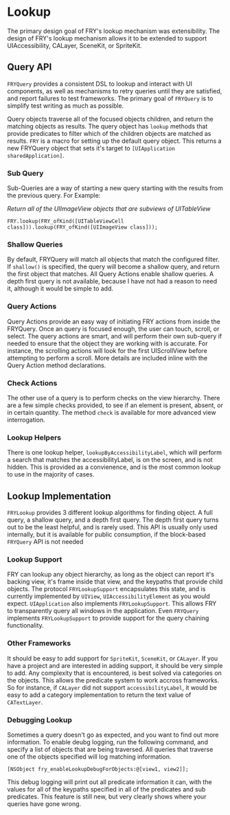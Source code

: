# Lookup
The primary design goal of FRY's lookup mechanism was extensibility. The design of FRY's lookup mechanism allows it to be extended to support UIAccessibility, CALayer, SceneKit, or SpriteKit.

## Query API

`FRYQuery` provides a consistent DSL to lookup and interact with UI components, as well as mechanisms to retry queries until they are satisfied, and report failures to test frameworks. The primary goal of `FRYQuery` is to simplify test writing as much as possible.

Query objects traverse all of the focused objects children, and return the matching objects as results. The query object has `lookup` methods that provide predicates to filter which of the children objects are matched as results. `FRY` is a macro for setting up the default query object. This returns a new FRYQuery object that sets it's target to `[UIApplication sharedApplication]`.

### Sub Query
Sub-Queries are a way of starting a new query starting with the results from the previous query. For Example:

*Return all of the UIImageView objects that are subviews of UITableView*
```obj-c
FRY.lookup(FRY_ofKind([UITableViewCell class])).lookup(FRY_ofKind([UIImageView class]));
```

### Shallow Queries
By default, FRYQuery will match all objects that match the configured filter. If `shallow()` is specified, the query will become a shallow query, and return the first object that matches. All Query Actions enable shallow queries. A depth first query is not available, because I have not had a reason to need it, although it would be simple to add.

### Query Actions
Query Actions provide an easy way of initiating FRY actions from inside the FRYQuery. Once an query is focused enough, the user can touch, scroll, or select. The query actions are smart, and will perform their own sub-query if needed to ensure that the object they are working with is accurate. For instance, the scrolling actions will look for the first UIScrollView before attempting to perform a scroll. More details are included inline with the Query Action method declarations.

### Check Actions
The other use of a query is to perform checks on the view hierarchy. There are a few simple checks provided, to see if an element is present, absent, or in certain quantity. The method `check` is available for more advanced view interrogation.

### Lookup Helpers
There is one lookup helper, `lookupByAccessibilityLabel`, which will perform a search that matches the accessibilityLabel, is on the screen, and is not hidden. This is provided as a convienence, and is the most common lookup to use in the majority of cases.

## Lookup Implementation
`FRYLookup` provides 3 different lookup algorithms for finding object. A full query, a shallow query, and a depth first query. The depth first query turns out to be the least helpful, and is rarely used. This API is usually only used internally, but it is available for public consumption, if the block-based `FRYQuery` API is not needed

### Lookup Support
FRY can lookup any object hierarchy, as long as the object can report it's backing view, it's frame inside that view, and the keypaths that provide child objects. The protocol `FRYLookupSupport` encapsulates this state, and is currently implemented by `UIView`, `UIAccessibilityElement` as you would expect. `UIApplication` also implements `FRYLookupSupport`. This allows FRY to transparently query all windows in the application. Even `FRYQuery` implements `FRYLookupSupport` to provide support for the query chaining functionality.

### Other Frameworks
It should be easy to add support for `SpriteKit`, `SceneKit`, or `CALayer`. If you have a project and are interested in adding support, it should be very simple to add. Any complexity that is encountered, is best solved via categories on the objects. This allows the predicate system to work accross frameworks. So for instance, if `CALayer` did not support `accessibilityLabel`, it would be easy to add a category implementation to return the text value of `CATextLayer`.

### Debugging Lookup
Sometimes a query doesn't go as expected, and you want to find out more information. To enable deubg logging, run the following command, and specify a list of objects that are being traversed. All queries that traverse one of the objects specified will log matching information.

```obj-c
[NSObject fry_enableLookupDebugForObjects:@[view1, view2]];
```

This debug logging will print out all predicate information it can, with the values for all of the keypaths specified in all of the predicates and sub predicates. This feature is still new, but very clearly shows where your queries have gone wrong.
